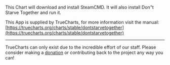This Chart will download and install SteamCMD. It will also install Don"t Starve Together and run it.

This App is supplied by TrueCharts, for more information visit the manual: [https://truecharts.org/charts/stable/dontstarvetogether](https://truecharts.org/charts/stable/dontstarvetogether)

---

TrueCharts can only exist due to the incredible effort of our staff.
Please consider making a [donation](https://truecharts.org/sponsor) or contributing back to the project any way you can!
